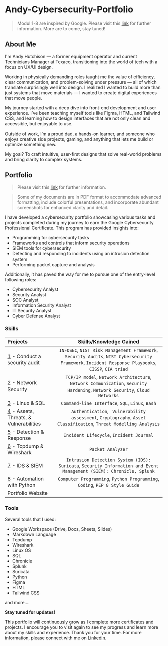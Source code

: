 # Andy-Cybersecurity-Portfolio
> Modul 1-8 are inspired by Google. Please visit this [link](https://www.coursera.org/google-certificates/cybersecurity-certificate) for further information. More are to come, stay tuned!
 
## About Me
I'm Andy Hutchison — a former equipment operator and current Technicians Manager at Texaco, transitioning into the world of tech with a focus on UX/UI design.

Working in physically demanding roles taught me the value of efficiency, clear communication, and problem-solving under pressure — all of which translate surprisingly well into design. I realized I wanted to build more than just systems that move materials — I wanted to create digital experiences that move people.

My journey started with a deep dive into front-end development and user experience. I’ve been teaching myself tools like Figma, HTML, and Tailwind CSS, and learning how to design interfaces that are not only clean and accessible, but enjoyable to use.

Outside of work, I’m a proud dad, a hands-on learner, and someone who enjoys creative side projects, gaming, and anything that lets me build or optimize something new.

My goal? To craft intuitive, user-first designs that solve real-world problems and bring clarity to complex systems.

## Portfolio
> Please visit this [link](https://www.coursera.org/professional-certificates/google-cybersecurity) for further information.

> Some of my documents are in PDF format to accommodate advanced formatting, include colorful presentations, and incorporate abundant screenshots for enhanced clarity and detail.

I have developed a cybersecurity portfolio showcasing various tasks and projects completed during my journey to earn the Google Cybersecurity Professional Certificate. This program has provided insights into:
* Programming for cybersecurity tasks
* Frameworks and controls that inform security operations
* SIEM tools for cybersecurity
* Detecting and responding to incidents using an intrusion detection system
* Performing packet capture and analysis

Additionally, it has paved the way for me to pursue one of the entry-level following roles:
* Cybersecurity Analyst
* Security Analyst
* SOC Analyst
* Information Security Analyst
* IT Security Analyst
* Cyber Defense Analyst

### Skills  
| Projects | Skills/Knowledge Gained | 
| :--- |:---:|
| [1](https://github.com/Andy-Hutch/Andy-Hutch/tree/main/1%20-%20Conduct%20an%20Audit) - Conduct a security audit | `INFOSEC`, `NIST Risk Management Framework`, `Security Audits`, `NIST Cybersecurity Framework`, `Incident Response Playbooks`, `CISSP`, `CIA triad` |
| [2](https://github.com/Andy-Hutch/Andy-Hutch/tree/main/2%20-%20Network%20Security) - Network Security | `TCP/IP model`,  `Network Architecture`, `Network Communication`, `Security Hardening`, `Network Security`, `Cloud Networks` | 
| [3](https://github.com/Andy-Hutch/Andy-Hutch/tree/main/3%20-%20Linux%20%26%20SQL) - Linux & SQL | `Command-line Interface`, `SQL`, `Linux`, `Bash` | 
| [4](https://github.com/Andy-Hutch/Andy-Hutch/tree/main/4%20-%20Assets%20%26%20Threats%20%20%26%20Vulnerabilities) - Assets, Threats, & Vulnerabilities | `Authentication`, ` Vulnerability assessment`, `Cryptography`, `Asset Classification`, `Threat Modelling Analysis`|
| [5](https://github.com/Andy-Hutch/Andy-Hutch/tree/main/5%20-%20Detection%20%26%20response) - Detection & Response | `Incident Lifecycle`, `Incident Journal` |
| [6](https://github.com/Andy-Hutch/Andy-Hutch/tree/main/6%20-%20Tcpdump%20%26%20Wireshark) - Tcpdump & Wireshark | `Packet Analyzer` | 
| [7](https://github.com/Andy-Hutch/Andy-Hutch/tree/main/7%20-%20IDS%20%26%20SIEM) - IDS & SIEM | `Intrusion Detection System (IDS): Suricata`, `Security Information and Event Management (SIEM): Chronicle, Splunk` |
| [8](https://github.com/Andy-Hutch/Andy-Hutch/tree/main/8%20-%20Automation%20with%20Python) - Automation with Python | `Computer Programming`, `Python Programming`, `Coding`, `PEP 8 Style Guide`|
| Portfolio Website

### Tools 
Several tools that I used: 
* Google Workspace (Drive, Docs, Sheets, Slides)
* Markdown Language 
* Tcpdump
* Wireshark
* Linux OS
* SQL
* Chronicle
* Splunk
* Suricata
* Python
* Figma
* HTML
* Tailwind CSS

and more....

**Stay tuned for updates!**

This portfolio will continuously grow as I complete more certificates and projects. I encourage you to visit again to see my progress and learn more about my skills and experience.
Thank you for your time. For more information, please connect with me on [Linkedin](https://www.linkedin.com/in/hutchisonandy86/).
